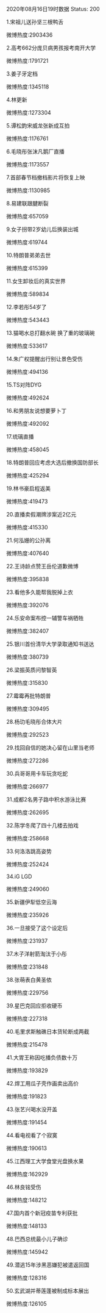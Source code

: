 2020年08月16日19时数据
Status: 200

1.宋祖儿送孙坚三根鸭舌

微博热度:2903436

2.高考662分庞贝病男孩报考南开大学

微博热度:1791721

3.姜子牙定档

微博热度:1345118

4.林更新

微博热度:1273304

5.谭松韵宋威龙张新成互拍

微博热度:1176761

6.毛晓彤张沫凡鹅厂直播

微博热度:1173557

7.首部春节档撤档影片将恢复上映

微博热度:1130985

8.易建联跟腱断裂

微博热度:657059

9.女子拐带2岁幼儿后换装出城

微博热度:619744

10.特朗普弟弟去世

微博热度:615399

11.女生卸妆后的真实世界

微博热度:589834

12.李若彤54岁了

微博热度:543443

13.猫喝水总打翻水碗 换了重的玻璃碗

微博热度:533617

14.朱广权提醒出行别让景色受伤

微博热度:494136

15.TS对阵DYG

微博热度:492624

16.和男朋友说想要萝卜丁

微博热度:492092

17.琉璃直播

微博热度:458045

18.特朗普回应考虑大选后撤换国防部长

微博热度:425294

19.林书豪启程返美

微博热度:419473

20.直播卖假潮牌涉案近2亿元

微博热度:415330

21.何泓姗的公孙离

微博热度:407640

22.王诗龄点赞王岳伦道歉微博

微博热度:395838

23.看他多久能帮我脱掉上衣

微博热度:392076

24.乐安命案布控一辅警车祸牺牲

微博热度:382407

25.银川首份清华大学录取通知书送达

微博热度:380739

26.梁振英质问黎智英

微博热度:315830

27.霉霉再批特朗普

微博热度:309495

28.杨玏毛晓彤合体大片

微博热度:292523

29.找回自信的她决心留在山里当老师

微博热度:272286

30.兵哥哥用卡车玩贪吃蛇

微博热度:266977

31.成都2名男子路中积水游泳比赛

微博热度:262695

32.陈学冬爬了四十几楼去拍戏

微博热度:258668

33.何洛洛跳高姿势

微博热度:252424

34.iG LGD

微博热度:249060

35.新疆伊犁低空云海

微博热度:235926

36.一旦接受了这个设定后

微博热度:231937

37.木子洋射箭淘汰于小彤

微博热度:231848

38.张萌表白黄圣依

微博热度:229756

39.星巴克回应拒收硬币

微博热度:227318

40.毛里求斯触礁日本货轮断成两截

微博热度:215478

41.大胃王称因吃播负债数十万

微博热度:193829

42.焊工用瓜子壳作画卖出高价

微博热度:191823

43.张艺兴喝水没开盖

微博热度:191454

44.看电视看了个寂寞

微博热度:190613

45.江西理工大学食堂光盘换水果

微博热度:162929

46.林良铭受伤

微博热度:148212

47.国内首个新冠疫苗专利获批

微博热度:148133

48.巴西总统最小儿子确诊

微博热度:145942

49.潜逃15年涉黑恶嫌犯被遣返回国

微博热度:128316

50.玄武湖并蒂莲蓬被制成标本展出

微博热度:126105

